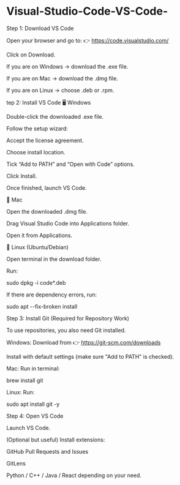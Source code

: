 # Visual-Studio-Code-VS-Code-
Step 1: Download VS Code

Open your browser and go to:
👉 https://code.visualstudio.com/

Click on Download.

If you are on Windows → download the .exe file.

If you are on Mac → download the .dmg file.

If you are on Linux → choose .deb or .rpm.



tep 2: Install VS Code
🖥 Windows

Double-click the downloaded .exe file.

Follow the setup wizard:

Accept the license agreement.

Choose install location.

Tick “Add to PATH” and “Open with Code” options.

Click Install.

Once finished, launch VS Code.

🍎 Mac

Open the downloaded .dmg file.

Drag Visual Studio Code into Applications folder.

Open it from Applications.

🐧 Linux (Ubuntu/Debian)

Open terminal in the download folder.

Run:

sudo dpkg -i code*.deb


If there are dependency errors, run:

sudo apt --fix-broken install




Step 3: Install Git (Required for Repository Work)

To use repositories, you also need Git installed.

Windows:
Download from 👉 https://git-scm.com/downloads

Install with default settings (make sure "Add to PATH" is checked).

Mac:
Run in terminal:

brew install git


Linux:
Run:

sudo apt install git -y

Step 4: Open VS Code

Launch VS Code.

(Optional but useful) Install extensions:

GitHub Pull Requests and Issues

GitLens

Python / C++ / Java / React depending on your need.
